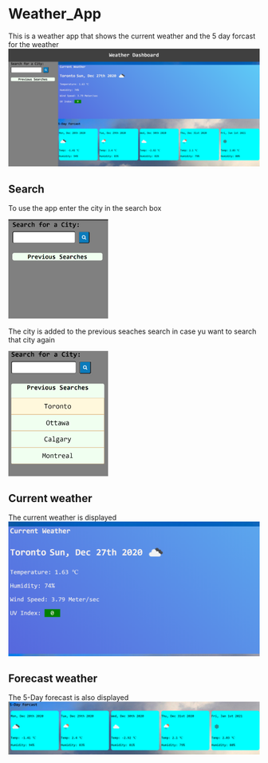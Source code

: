 # Weather_App

This is a weather app that shows the current weather and the 5 day forcast for the weather
![Weather app](images\Image1.PNG)


## Search
To use the app enter the city in the search box

<img src="images\Image2.PNG" alt="drawing" width="200"/>



The city is added to the previous seaches search in case yu want  to search that city again

<img src="images\Image5.PNG" alt="drawing" width="200"/>


## Current weather
The current weather is displayed
![Weather app](images\Image3.PNG)



## Forecast weather
The 5-Day forecast is also displayed
![Weather app](images\Image4.PNG)

